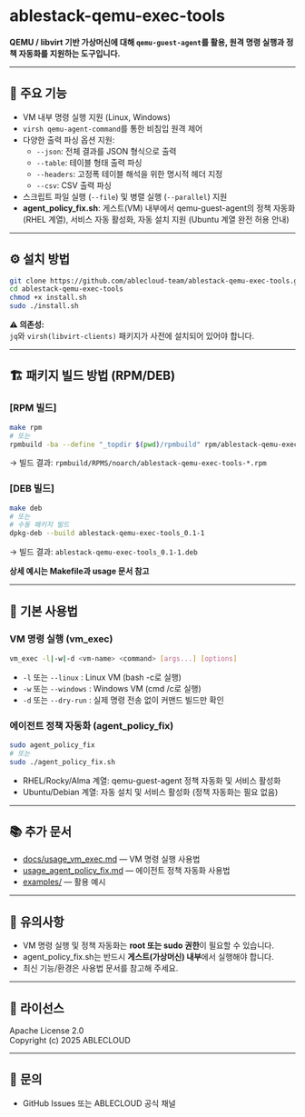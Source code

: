 # ablestack-qemu-exec-tools

**QEMU / libvirt 기반 가상머신에 대해 `qemu-guest-agent`를 활용, 원격 명령 실행과 정책 자동화를 지원하는 도구입니다.**

---

## 📌 주요 기능

- VM 내부 명령 실행 지원 (Linux, Windows)
- `virsh qemu-agent-command`를 통한 비침입 원격 제어
- 다양한 출력 파싱 옵션 지원:
  - `--json`: 전체 결과를 JSON 형식으로 출력
  - `--table`: 테이블 형태 출력 파싱
  - `--headers`: 고정폭 테이블 해석을 위한 명시적 헤더 지정
  - `--csv`: CSV 출력 파싱
- 스크립트 파일 실행 (`--file`) 및 병렬 실행 (`--parallel`) 지원
- **agent_policy_fix.sh**: 게스트(VM) 내부에서 qemu-guest-agent의 정책 자동화(RHEL 계열), 서비스 자동 활성화, 자동 설치 지원 (Ubuntu 계열 완전 허용 안내)

---

## ⚙️ 설치 방법

```bash
git clone https://github.com/ablecloud-team/ablestack-qemu-exec-tools.git
cd ablestack-qemu-exec-tools
chmod +x install.sh
sudo ./install.sh
```

**⚠ 의존성:**  
`jq`와 `virsh(libvirt-clients)` 패키지가 사전에 설치되어 있어야 합니다.

---

## 🏗️ 패키지 빌드 방법 (RPM/DEB)

### [RPM 빌드]
```bash
make rpm
# 또는
rpmbuild -ba --define "_topdir $(pwd)/rpmbuild" rpm/ablestack-qemu-exec-tools.spec
```
→ 빌드 결과: `rpmbuild/RPMS/noarch/ablestack-qemu-exec-tools-*.rpm`

### [DEB 빌드]
```bash
make deb
# 또는
# 수동 패키지 빌드
dpkg-deb --build ablestack-qemu-exec-tools_0.1-1
```
→ 빌드 결과: `ablestack-qemu-exec-tools_0.1-1.deb`

**상세 예시는 Makefile과 usage 문서 참고**

---

## 🚀 기본 사용법

### VM 명령 실행 (vm_exec)
```bash
vm_exec -l|-w|-d <vm-name> <command> [args...] [options]
```
- `-l` 또는 `--linux` : Linux VM (bash -c로 실행)
- `-w` 또는 `--windows` : Windows VM (cmd /c로 실행)
- `-d` 또는 `--dry-run` : 실제 명령 전송 없이 커맨드 빌드만 확인

### 에이전트 정책 자동화 (agent_policy_fix)
```bash
sudo agent_policy_fix
# 또는
sudo ./agent_policy_fix.sh
```
- RHEL/Rocky/Alma 계열: qemu-guest-agent 정책 자동화 및 서비스 활성화
- Ubuntu/Debian 계열: 자동 설치 및 서비스 활성화 (정책 자동화는 필요 없음)

---

## 📚 추가 문서

- [docs/usage_vm_exec.md](docs/usage_vm_exec.md) — VM 명령 실행 사용법
- [usage_agent_policy_fix.md](usage_agent_policy_fix.md) — 에이전트 정책 자동화 사용법
- [examples/](examples/) — 활용 예시

---

## 💬 유의사항

- VM 명령 실행 및 정책 자동화는 **root 또는 sudo 권한**이 필요할 수 있습니다.
- agent_policy_fix.sh는 반드시 **게스트(가상머신) 내부**에서 실행해야 합니다.
- 최신 기능/환경은 사용법 문서를 참고해 주세요.

---

## 📄 라이선스

Apache License 2.0  
Copyright (c) 2025 ABLECLOUD

---

## 📨 문의

- GitHub Issues 또는 ABLECLOUD 공식 채널